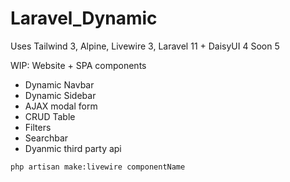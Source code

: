 # Laravel_Dynamic
Uses Tailwind 3, Alpine, Livewire 3, Laravel 11 + DaisyUI 4 Soon 5

WIP: Website + SPA components
- Dynamic Navbar
- Dynamic Sidebar
- AJAX modal form
- CRUD Table
- Filters
- Searchbar
- Dyanmic third party api

```
php artisan make:livewire componentName
```
